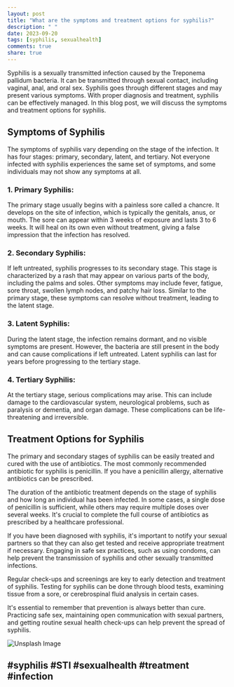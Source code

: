 ```yaml
---
layout: post
title: "What are the symptoms and treatment options for syphilis?"
description: " "
date: 2023-09-20
tags: [syphilis, sexualhealth]
comments: true
share: true
---
```


Syphilis is a sexually transmitted infection caused by the Treponema pallidum bacteria. It can be transmitted through sexual contact, including vaginal, anal, and oral sex. Syphilis goes through different stages and may present various symptoms. With proper diagnosis and treatment, syphilis can be effectively managed. In this blog post, we will discuss the symptoms and treatment options for syphilis.

## Symptoms of Syphilis

The symptoms of syphilis vary depending on the stage of the infection. It has four stages: primary, secondary, latent, and tertiary. Not everyone infected with syphilis experiences the same set of symptoms, and some individuals may not show any symptoms at all.

### 1. Primary Syphilis:

The primary stage usually begins with a painless sore called a chancre. It develops on the site of infection, which is typically the genitals, anus, or mouth. The sore can appear within 3 weeks of exposure and lasts 3 to 6 weeks. It will heal on its own even without treatment, giving a false impression that the infection has resolved.

### 2. Secondary Syphilis:

If left untreated, syphilis progresses to its secondary stage. This stage is characterized by a rash that may appear on various parts of the body, including the palms and soles. Other symptoms may include fever, fatigue, sore throat, swollen lymph nodes, and patchy hair loss. Similar to the primary stage, these symptoms can resolve without treatment, leading to the latent stage.

### 3. Latent Syphilis:

During the latent stage, the infection remains dormant, and no visible symptoms are present. However, the bacteria are still present in the body and can cause complications if left untreated. Latent syphilis can last for years before progressing to the tertiary stage.

### 4. Tertiary Syphilis:

At the tertiary stage, serious complications may arise. This can include damage to the cardiovascular system, neurological problems, such as paralysis or dementia, and organ damage. These complications can be life-threatening and irreversible.

## Treatment Options for Syphilis

The primary and secondary stages of syphilis can be easily treated and cured with the use of antibiotics. The most commonly recommended antibiotic for syphilis is penicillin. If you have a penicillin allergy, alternative antibiotics can be prescribed.

The duration of the antibiotic treatment depends on the stage of syphilis and how long an individual has been infected. In some cases, a single dose of penicillin is sufficient, while others may require multiple doses over several weeks. It's crucial to complete the full course of antibiotics as prescribed by a healthcare professional.

If you have been diagnosed with syphilis, it's important to notify your sexual partners so that they can also get tested and receive appropriate treatment if necessary. Engaging in safe sex practices, such as using condoms, can help prevent the transmission of syphilis and other sexually transmitted infections.

Regular check-ups and screenings are key to early detection and treatment of syphilis. Testing for syphilis can be done through blood tests, examining tissue from a sore, or cerebrospinal fluid analysis in certain cases.

It's essential to remember that prevention is always better than cure. Practicing safe sex, maintaining open communication with sexual partners, and getting routine sexual health check-ups can help prevent the spread of syphilis.

![Unsplash Image](https://source.unsplash.com/1600x900/?syphilis)

## #syphilis #STI #sexualhealth #treatment #infection